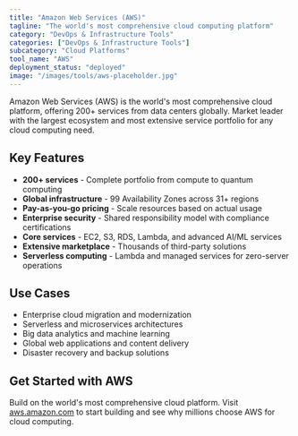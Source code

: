 ```yaml
---
title: "Amazon Web Services (AWS)"
tagline: "The world's most comprehensive cloud computing platform"
category: "DevOps & Infrastructure Tools"
categories: ["DevOps & Infrastructure Tools"]
subcategory: "Cloud Platforms"
tool_name: "AWS"
deployment_status: "deployed"
image: "/images/tools/aws-placeholder.jpg"
---
```

Amazon Web Services (AWS) is the world's most comprehensive cloud platform, offering 200+ services from data centers globally. Market leader with the largest ecosystem and most extensive service portfolio for any cloud computing need.

## Key Features

- **200+ services** - Complete portfolio from compute to quantum computing
- **Global infrastructure** - 99 Availability Zones across 31+ regions
- **Pay-as-you-go pricing** - Scale resources based on actual usage
- **Enterprise security** - Shared responsibility model with compliance certifications
- **Core services** - EC2, S3, RDS, Lambda, and advanced AI/ML services
- **Extensive marketplace** - Thousands of third-party solutions
- **Serverless computing** - Lambda and managed services for zero-server operations

## Use Cases

- Enterprise cloud migration and modernization
- Serverless and microservices architectures
- Big data analytics and machine learning
- Global web applications and content delivery
- Disaster recovery and backup solutions

## Get Started with AWS

Build on the world's most comprehensive cloud platform. Visit [aws.amazon.com](https://aws.amazon.com) to start building and see why millions choose AWS for cloud computing.
